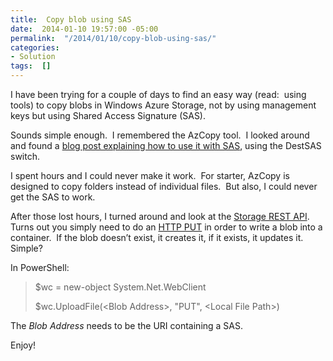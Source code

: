 ```yaml
---
title:  Copy blob using SAS
date:  2014-01-10 19:57:00 -05:00
permalink:  "/2014/01/10/copy-blob-using-sas/"
categories:
- Solution
tags:  []
---
```

<p>I have been trying for a couple of days to find an easy way (read:&#160; using tools) to copy blobs in Windows Azure Storage, not by using management keys but using Shared Access Signature (SAS).</p>  <p>Sounds simple enough.&#160; I remembered the AzCopy tool.&#160; I looked around and found a <a href="http://blogs.msdn.com/b/windowsazurestorage/archive/2013/09/07/azcopy-transfer-data-with-re-startable-mode-and-sas-token.aspx">blog post explaining how to use it with SAS</a>, using the DestSAS switch.</p>  <p>I spent hours and I could never make it work.&#160; For starter, AzCopy is designed to copy folders instead of individual files.&#160; But also, I could never get the SAS to work.</p>  <p>After those lost hours, I turned around and look at the <a href="http://msdn.microsoft.com/en-us/library/windowsazure/dd135733.aspx">Storage REST API</a>.&#160; Turns out you simply need to do an <a href="http://msdn.microsoft.com/en-us/library/windowsazure/dd179451.aspx">HTTP PUT</a> in order to write a blob into a container.&#160; If the blob doesn’t exist, it creates it, if it exists, it updates it.&#160; Simple?</p>  <p>In PowerShell:</p>  <blockquote>   <p>$wc = new-object System.Net.WebClient</p>    <p>$wc.UploadFile(&lt;Blob Address&gt;, &quot;PUT&quot;, &lt;Local File Path&gt;)</p> </blockquote>  <p>The <em>Blob Address</em> needs to be the URI containing a SAS.</p>  <p>Enjoy!</p>